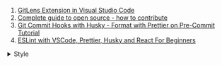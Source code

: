 1. [GitLens Extension in Visual Studio Code](https://youtu.be/C6wMNoe78oc)
1. [Complete guide to open source - how to contribute](https://youtu.be/yzeVMecydCE)
1. [Git Commit Hooks with Husky - Format with Prettier on Pre-Commit Tutorial](https://youtu.be/tuzys2b1J70)
1. [ESLint with VSCode, Prettier, Husky and React For Beginners](https://youtu.be/ZXW6Jn6or1w)

<details>
<summary>Style</summary>

1. [LF와 CRLF의 차이 (Feat. Prettier)](https://velog.io/@jakeseo_me/LF%EC%99%80-CRLF%EC%9D%98-%EC%B0%A8%EC%9D%B4-Feat.-Prettier)

</details>
